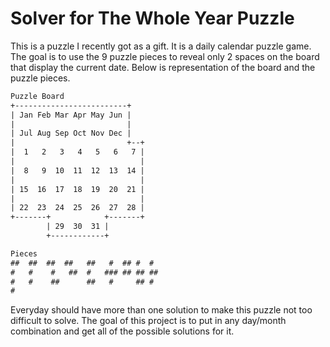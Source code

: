 # Solver for The Whole Year Puzzle

This is a puzzle I recently got as a gift. It is a daily calendar puzzle game. The goal is to use the 9 puzzle pieces to reveal only 2 spaces on the board that display the current date. Below is representation of the board and the puzzle pieces.

``` txt
Puzzle Board
+-------------------------+
| Jan Feb Mar Apr May Jun |
|                         |
| Jul Aug Sep Oct Nov Dec |
|                         +--+
|  1   2   3   4   5   6   7 |
|                            |
|  8   9  10  11  12  13  14 |
|                            |
| 15  16  17  18  19  20  21 |
|                            |
| 22  23  24  25  26  27  28 |
+-------+            +-------+
        | 29  30  31 |
        +------------+

Pieces
##  ##  ##  ##   ##   #  ## #  # 
#   #    #   ##  #   ### ## ## ##
#   #    ##      ##   #     ## #
#
```

Everyday should have more than one solution to make this puzzle not too difficult to solve. The goal of this project is to put in any day/month combination and get all of the possible solutions for it.
